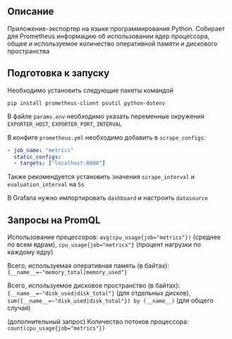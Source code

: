 ## Описание

Приложение-экспортер на языке программирования Python. Собирает для Prometheus информацию
об использовании ядер процессора, общее и используемое количество оперативной памяти и дискового пространства

## Подготовка к запуску
Необходимо установить следующие пакеты командой
```
pip install prometheus-client psutil python-dotenv
```
В файле `params.env` необходимо указать переменные окружения
`EXPORTER_HOST`, `EXPORTER_PORT`, `INTERVAL`

В конфиге `prometheus.yml` необходимо добавить в `scrape_configs`:
```yml
- job_name: "metrics"
  static_configs:
  - targets: ["localhost:8000"]
```
Также рекомендуется установить значения `scrape_interval` и `evaluation_interval` на `5s`

В Grafana нужно импортировать `dashboard` и настроить `datasource`

## Запросы на PromQL

Использование процессоров: `avg(cpu_usage{job="metrics"})` (среднее по всем ядрам), `cpu_usage{job="metrics"}` (процент нагрузки по каждому ядру)

Всего, используемая оперативная память (в байтах): `{__name__=~"memory_total|memory_used"}`

Всего, используемое дисковое пространство (в байтах): `{__name__=~"disk_used|disk_total"}` (для отдельных дисков),
`sum({__name__=~"disk_used|disk_total"}) by (__name__)` (для общего случая)

(дополнительный запрос) Количество потоков процессора: `count(cpu_usage{job="metrics"})`
